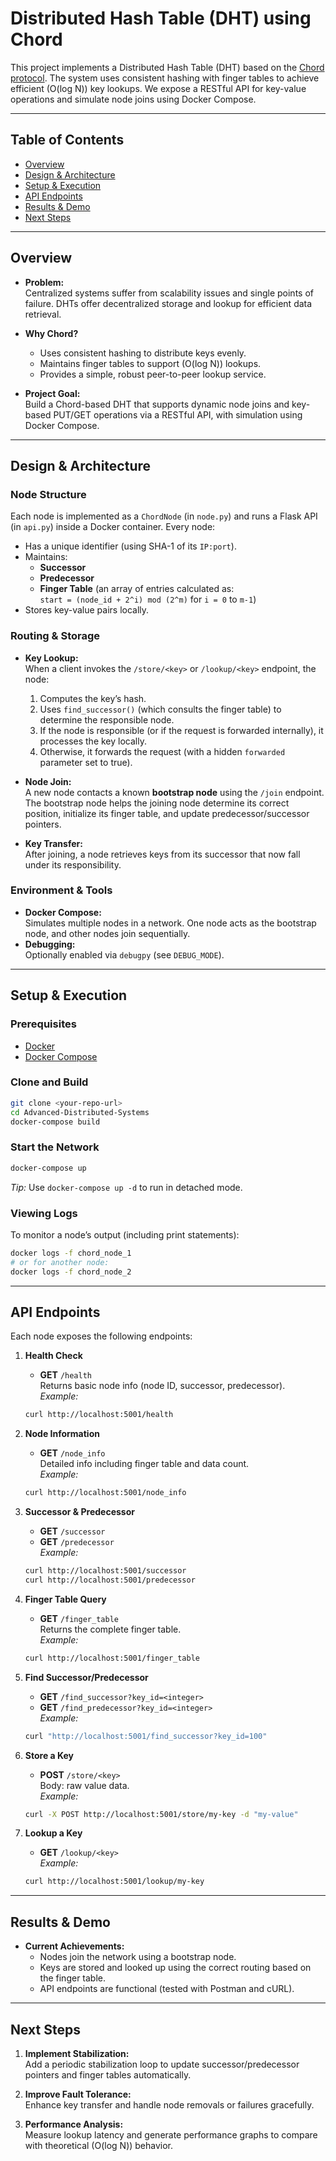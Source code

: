 # Distributed Hash Table (DHT) using Chord

This project implements a Distributed Hash Table (DHT) based on the [Chord protocol](http://pdos.lcs.mit.edu/chord/). The system uses consistent hashing with finger tables to achieve efficient \(O(log N)\) key lookups. We expose a RESTful API for key-value operations and simulate node joins using Docker Compose.

---

## Table of Contents

- [Overview](#overview)
- [Design & Architecture](#design--architecture)
- [Setup & Execution](#setup--execution)
- [API Endpoints](#api-endpoints)
- [Results & Demo](#results--demo)
- [Next Steps](#next-steps)

---

## Overview

- **Problem:**  
  Centralized systems suffer from scalability issues and single points of failure. DHTs offer decentralized storage and lookup for efficient data retrieval.

- **Why Chord?**  
  - Uses consistent hashing to distribute keys evenly.  
  - Maintains finger tables to support \(O(log N)\) lookups.  
  - Provides a simple, robust peer-to-peer lookup service.

- **Project Goal:**  
  Build a Chord-based DHT that supports dynamic node joins and key-based PUT/GET operations via a RESTful API, with simulation using Docker Compose.

---

## Design & Architecture

### Node Structure

Each node is implemented as a `ChordNode` (in `node.py`) and runs a Flask API (in `api.py`) inside a Docker container. Every node:
- Has a unique identifier (using SHA-1 of its `IP:port`).
- Maintains:
  - **Successor**
  - **Predecessor**
  - **Finger Table** (an array of entries calculated as:  
    `start = (node_id + 2^i) mod (2^m)` for `i = 0` to `m-1`)
- Stores key-value pairs locally.

### Routing & Storage

- **Key Lookup:**  
  When a client invokes the `/store/<key>` or `/lookup/<key>` endpoint, the node:
  1. Computes the key’s hash.
  2. Uses `find_successor()` (which consults the finger table) to determine the responsible node.
  3. If the node is responsible (or if the request is forwarded internally), it processes the key locally.
  4. Otherwise, it forwards the request (with a hidden `forwarded` parameter set to true).

- **Node Join:**  
  A new node contacts a known **bootstrap node** using the `/join` endpoint. The bootstrap node helps the joining node determine its correct position, initialize its finger table, and update predecessor/successor pointers.

- **Key Transfer:**  
  After joining, a node retrieves keys from its successor that now fall under its responsibility.

### Environment & Tools

- **Docker Compose:**  
  Simulates multiple nodes in a network. One node acts as the bootstrap node, and other nodes join sequentially.
- **Debugging:**  
  Optionally enabled via `debugpy` (see `DEBUG_MODE`).

---

## Setup & Execution

### Prerequisites

- [Docker](https://docs.docker.com/get-docker/)
- [Docker Compose](https://docs.docker.com/compose/)

### Clone and Build

```bash
git clone <your-repo-url>
cd Advanced-Distributed-Systems
docker-compose build
```

### Start the Network

```bash
docker-compose up
```

*Tip:* Use `docker-compose up -d` to run in detached mode.

### Viewing Logs

To monitor a node’s output (including print statements):

```bash
docker logs -f chord_node_1
# or for another node:
docker logs -f chord_node_2
```

---

## API Endpoints

Each node exposes the following endpoints:

1. **Health Check**  
   - **GET** `/health`  
   Returns basic node info (node ID, successor, predecessor).  
   _Example:_
   ```bash
   curl http://localhost:5001/health
   ```

2. **Node Information**  
   - **GET** `/node_info`  
   Detailed info including finger table and data count.  
   _Example:_
   ```bash
   curl http://localhost:5001/node_info
   ```

3. **Successor & Predecessor**  
   - **GET** `/successor`  
   - **GET** `/predecessor`  
   _Example:_
   ```bash
   curl http://localhost:5001/successor
   curl http://localhost:5001/predecessor
   ```

4. **Finger Table Query**  
   - **GET** `/finger_table`  
   Returns the complete finger table.  
   _Example:_
   ```bash
   curl http://localhost:5001/finger_table
   ```

5. **Find Successor/Predecessor**  
   - **GET** `/find_successor?key_id=<integer>`  
   - **GET** `/find_predecessor?key_id=<integer>`  
   _Example:_
   ```bash
   curl "http://localhost:5001/find_successor?key_id=100"
   ```

6. **Store a Key**  
   - **POST** `/store/<key>`  
   Body: raw value data.  
   _Example:_
   ```bash
   curl -X POST http://localhost:5001/store/my-key -d "my-value"
   ```

7. **Lookup a Key**  
   - **GET** `/lookup/<key>`  
   _Example:_
   ```bash
   curl http://localhost:5001/lookup/my-key
   ```

---

## Results & Demo

- **Current Achievements:**
  - Nodes join the network using a bootstrap node.
  - Keys are stored and looked up using the correct routing based on the finger table.
  - API endpoints are functional (tested with Postman and cURL).

---

## Next Steps

1. **Implement Stabilization:**  
   Add a periodic stabilization loop to update successor/predecessor pointers and finger tables automatically.

2. **Improve Fault Tolerance:**  
   Enhance key transfer and handle node removals or failures gracefully.

3. **Performance Analysis:**  
   Measure lookup latency and generate performance graphs to compare with theoretical \(O(log N)\) behavior.



